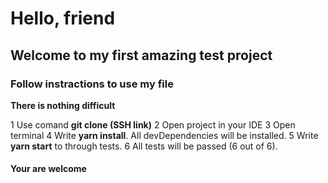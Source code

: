 # Hello, friend

## Welcome to my first amazing test project

### Follow instractions to use my file

**There is nothing difficult**

1 Use comand **git clone (SSH link)**
2 Open project in your IDE
3 Open terminal
4 Write **yarn install**. All devDependencies will be installed.
5 Write **yarn start** to through tests.
6 All tests will be passed (6 out of 6).


#### Your are welcome
